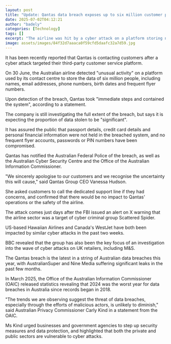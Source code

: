 ```yaml
---
layout: post
title: "Update: Qantas data breach exposes up to six million customer profiles"
date: 2025-07-02T04:12:21
author: "badely"
categories: [Technology]
tags: []
excerpt: "The airline was hit by a cyber attack on a platform storing names, email addresses and phone numbers."
image: assets/images/84f32d7aaaca0f59cfd5daafc32a7d59.jpg
---
```


It has been recently reported that Qantas is contacting customers after a cyber attack targeted their third-party customer service platform.

On 30 June, the Australian airline detected "unusual activity" on a platform used by its contact centre to store the data of six million people, including names, email addresses, phone numbers, birth dates and frequent flyer numbers.

Upon detection of the breach, Qantas took "immediate steps and contained the system", according to a statement.

The company is still investigating the full extent of the breach, but says it is expecting the proportion of data stolen to be "significant".

It has assured the public that passport details, credit card details and personal financial information were not held in the breached system, and no frequent flyer accounts, passwords or PIN numbers have been compromised.

Qantas has notified the Australian Federal Police of the breach, as well as the Australian Cyber Security Centre and the Office of the Australian Information Commissioner.

"We sincerely apologise to our customers and we recognise the uncertainty this will cause," said Qantas Group CEO Vanessa Hudson.

She asked customers to call the dedicated support line if they had concerns, and confirmed that there would be no impact to Qantas' operations or the safety of the airline.

The attack comes just days after the FBI issued an alert on X warning that the airline sector was a target of cyber criminal group Scattered Spider.

US-based Hawaiian Airlines and Canada's WestJet have both been impacted by similar cyber attacks in the past two weeks.

BBC revealed that the group has also been the key focus of an investigation into the wave of cyber attacks on UK retailers, including M&S.

The Qantas breach is the latest in a string of Australian data breaches this year, with AustralianSuper and Nine Media suffering significant leaks in the past few months.

In March 2025, the Office of the Australian Information Commissioner (OAIC) released statistics revealing that 2024 was the worst year for data breaches in Australia since records began in 2018.

"The trends we are observing suggest the threat of data breaches, especially through the efforts of malicious actors, is unlikely to diminish," said Australian Privacy Commissioner Carly Kind in a statement from the OAIC.

Ms Kind urged businesses and government agencies to step up security measures and data protection, and highlighted that both the private and public sectors are vulnerable to cyber attacks.

